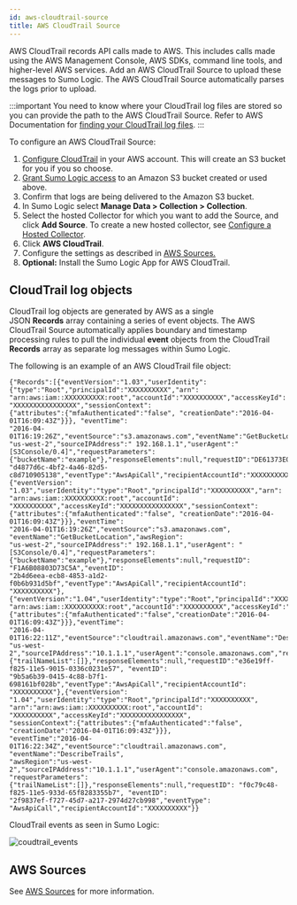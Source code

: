 ```yaml
---
id: aws-cloudtrail-source
title: AWS CloudTrail Source
---
```



AWS CloudTrail records API calls made to AWS. This includes calls made using the AWS Management Console, AWS SDKs, command line tools, and higher-level AWS services. Add an AWS CloudTrail Source to upload these messages to Sumo Logic. The AWS CloudTrail Source automatically parses the logs prior to upload.

:::important
You need to know where your CloudTrail log files are stored so you can provide the path to the AWS CloudTrail Source. Refer to AWS Documentation for [finding your CloudTrail log files](https://docs.aws.amazon.com/awscloudtrail/latest/userguide/cloudtrail-find-log-files.html).
:::

To configure an AWS CloudTrail Source:

1. [Configure CloudTrail](http://docs.aws.amazon.com/awscloudtrail/latest/userguide/cloudtrail-add-a-trail-using-the-console.html) in your AWS account. This will create an S3 bucket for you if you so choose.
1. [Grant Sumo Logic access](grant-access-aws-product.md) to an Amazon S3 bucket created or used above.
1. Confirm that logs are being delivered to the Amazon S3 bucket.
1. In Sumo Logic select **Manage Data \> Collection \> Collection**. 
1. Select the hosted Collector for which you want to add the Source, and click **Add Source**. To create a new hosted collector, see [Configure a Hosted Collector](../../../configure-hosted-collector.md).
1. Click **AWS CloudTrail**.
1. Configure the settings as described in [AWS Sources.](aws-sources.md)
1. **Optional:** Install the Sumo Logic App for AWS CloudTrail.

## CloudTrail log objects

CloudTrail log objects are generated by AWS as a single JSON **Records** array containing a series of event objects. The AWS CloudTrail Source automatically applies boundary and timestamp processing rules to pull the individual **event** objects from the CloudTrail **Records** array as separate log messages within Sumo Logic.

The following is an example of an AWS CloudTrail file object:

```
{"Records":[{"eventVersion":"1.03","userIdentity":{"type":"Root","principalId":"XXXXXXXXXX","arn":
"arn:aws:iam::XXXXXXXXXX:root","accountId":"XXXXXXXXXX","accessKeyId": "XXXXXXXXXXXXXXXX","sessionContext":
{"attributes":{"mfaAuthenticated":"false", "creationDate":"2016-04-01T16:09:43Z"}}}, "eventTime":
"2016-04-01T16:19:26Z","eventSource":"s3.amazonaws.com","eventName":"GetBucketLocation","awsRegion":
"us-west-2","sourceIPAddress":" 192.168.1.1","userAgent":"[S3Console/0.4]","requestParameters":
{"bucketName":"example"},"responseElements":null,"requestID":"DE61373E09329981","eventID":
"d4877d6c-4bf2-4a46-82d5-c8d710905138","eventType":"AwsApiCall","recipientAccountId":"XXXXXXXXXX"},
{"eventVersion": "1.03","userIdentity":"type":"Root","principalId":"XXXXXXXXXX","arn":
"arn:aws:iam::XXXXXXXXXX:root","accountId": "XXXXXXXXXX","accessKeyId":"XXXXXXXXXXXXXXXX","sessionContext":
{"attributes":{"mfaAuthenticated":"false", "creationDate":"2016-04-01T16:09:43Z"}}},"eventTime":
"2016-04-01T16:19:26Z","eventSource":"s3.amazonaws.com", "eventName":"GetBucketLocation","awsRegion":
"us-west-2","sourceIPAddress":" 192.168.1.1","userAgent": "[S3Console/0.4]","requestParameters":
{"bucketName":"example"},"responseElements":null,"requestID": "F1A6B08803D73C5A","eventID":
"2b4d6eea-ecb8-4853-a1d2-f0b6b931d5bf","eventType":"AwsApiCall","recipientAccountId":
"XXXXXXXXXX"}, {"eventVersion":"1.04","userIdentity":"type":"Root","principalId":"XXXXXXXXXX","arn":
"arn:aws:iam::XXXXXXXXXX:root","accountId":"XXXXXXXXXX","accessKeyId":"XXXXXXXXXXXXXXXX","sessionContext":
{"attributes":{"mfaAuthenticated":"false","creationDate":"2016-04-01T16:09:43Z"}}},"eventTime":
"2016-04-01T16:22:11Z","eventSource":"cloudtrail.amazonaws.com","eventName":"DescribeTrails","awsRegion":
"us-west-2","sourceIPAddress":"10.1.1.1","userAgent":"console.amazonaws.com","requestParameters":
{"trailNameList":[]},"responseElements":null,"requestID":"e36e19ff-f825-11e5-9015-0336c0231e57", "eventID":
"9b5a6b39-0415-4c88-b7f1-698161bf028b","eventType":"AwsApiCall","recipientAccountId":
"XXXXXXXXXX"},{"eventVersion": "1.04","userIdentity":"type":"Root","principalId":"XXXXXXXXXX",
"arn":"arn:aws:iam::XXXXXXXXXX:root","accountId": "XXXXXXXXXX","accessKeyId":"XXXXXXXXXXXXXXXX",
"sessionContext":{"attributes":{"mfaAuthenticated":"false", "creationDate":"2016-04-01T16:09:43Z"}}},
"eventTime":"2016-04-01T16:22:34Z","eventSource":"cloudtrail.amazonaws.com", "eventName":"DescribeTrails",
"awsRegion":"us-west-2","sourceIPAddress":"10.1.1.1","userAgent":"console.amazonaws.com", "requestParameters":
{"trailNameList":[]},"responseElements":null,"requestID": "f0c79c48-f825-11e5-933d-65f8283355b7", "eventID":
"2f9837ef-f727-45d7-a217-2974d27cb998","eventType": "AwsApiCall","recipientAccountId":"XXXXXXXXXX"}}
```

CloudTrail events as seen in Sumo Logic:

![coudtrail_events](/img/send-data/coudtrail_events.png)

## AWS Sources

See [AWS Sources](aws-sources.md) for more information.
